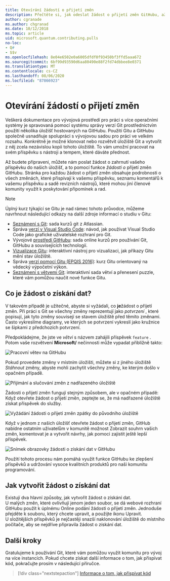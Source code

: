 ```yaml
---
title: Otevírání žádostí o přijetí změn
description: Přečtěte si, jak odeslat žádost o přijetí změn GitHubu, až budete připraveni přispívat k kódu nebo dokumentaci k Microsoft Quantum Development Kit.
author: cgranade
ms.author: chgranad
ms.date: 10/12/2018
ms.topic: article
uid: microsoft.quantum.contributing.pulls
no-loc:
- Q#
- $$v
ms.openlocfilehash: 8e04e6502e0a6005dfdf0f93450bf3ffd5aaa672
ms.sourcegitcommit: 6bf99d93590d6aa80490e88f2fd74dbbee8e0371
ms.translationtype: MT
ms.contentlocale: cs-CZ
ms.lasthandoff: 08/06/2020
ms.locfileid: "87866923"
---
```

# <a name="opening-pull-requests"></a>Otevírání žádostí o přijetí změn #

Veškerá dokumentace pro vývojová prostředí pro práci s více operačními systémy je spravovaná pomocí systému správy verzí Git prostřednictvím použití několika úložišť hostovaných na GitHubu.
Použití Gitu a GitHubu společně usnadňuje spolupráci s vývojovou sadou pro práci ve velkém rozsahu.
Konkrétně je možné klonovat nebo rozvětvit úložiště Git a vytvořit z něj zcela nezávislou kopii tohoto úložiště.
To vám umožní pracovat na svém příspěvku s nástroji a tempem, které dáváte přednost.

Až budete připraveni, můžete nám poslat žádost o zahrnutí vašeho příspěvku do našich úložišť, a to pomocí funkce _žádosti o_ přijetí změn GitHubu.
Stránka pro každou žádost o přijetí změn obsahuje podrobnosti o všech změnách, které přispívají k vašemu příspěvku, seznamu komentářů k vašemu příspěvku a sadě revizních nástrojů, které mohou jiní členové komunity využít k poskytování připomínek a rad.

> [!NOTE]
> Úplný kurz týkající se Gitu je nad rámec tohoto průvodce, můžeme navrhnout následující odkazy na další zdroje informací o studiu v Gitu:
>
> - [Seznámení s Git](https://www.atlassian.com/git): sada kurzů git z Atlassian.
> - Správa [verzí v Visual Studio Code](https://code.visualstudio.com/docs/editor/versioncontrol): návod, jak používat Visual Studio Code jako grafické uživatelské rozhraní pro Git.
> - Vývojové [prostředí GitHubu](https://lab.github.com/): sada online kurzů pro používání Git, GitHubu a souvisejících technologií.
> - [Vizualizace Gitu](https://git-school.github.io/visualizing-git/): interaktivní nástroj pro vizualizaci, jak příkazy Gitu mění stav úložiště.
> - Správa [verzí pomocí Gitu (EPQIS 2016)](https://nbviewer.jupyter.org/github/QuinnPhys/PythonWorkshop-science/blob/master/lecture-1-scicomp-tools-part1.ipynb#Version-Control-with-Git-(50-Minutes)): kurz Gitu orientovaný na vědecký výpočetní výkon.
> - [Seznámení s větvemi Git](https://learngitbranching.js.org/): interaktivní sada větví a přenesení puzzle, které vám pomůžou naučit nové funkce Gitu.

## <a name="what-is-a-pull-request"></a>Co je žádost o získání dat? ##

V takovém případě je užitečné, abyste si vyžádali, co **je**žádost o přijetí změn.
Při práci s Git se všechny změny reprezentují jako _potvrzení_ , které popisují, jak tyto změny souvisejí se stavem úložiště před těmito změnami.
Často vykreslíme diagramy, ve kterých se potvrzení vykreslí jako kružnice se šipkami z předchozích potvrzení.

Předpokládejme, že jste ve _větvi_ s názvem zahájili příspěvek `feature` .
Potom vaše rozvětvení **Microsoft/** nečinnosti může vypadat přibližně takto:

![Pracovní větev na GitHubu](~/media/git-workflow-step0.png)

Pokud provedete změny v místním úložišti, můžete si z jiného úložiště _Stáhnout_ změny, abyste mohli zachytit všechny změny, ke kterým došlo v opačném případě.

![Přijímání a slučování změn z nadřazeného úložiště](~/media/git-workflow-step1.png)

Žádosti o přijetí změn fungují stejným způsobem, ale v opačném případě: Když otevřete žádost o přijetí změn, zeptejte se, že má nadřazené úložiště získat příspěvek do služby.

![Vyžádání žádosti o přijetí změn zpátky do původního úložiště](~/media/git-workflow-step2.png)

Když v jednom z našich úložišť otevřete žádost o přijetí změn, GitHub nabídne ostatním uživatelům v komunitě možnost Zobrazit souhrn vašich změn, komentovat je a vytvořit návrhy, jak pomoci zajistit ještě lepší příspěvek.

![Snímek obrazovky žádosti o získání dat v GitHubu](~/media/pull-request-header.png)

Použití tohoto procesu nám pomáhá využít funkce GitHubu ke zlepšení příspěvků a udržování vysoce kvalitních produktů pro naši komunitu programování.

## <a name="how-to-make-a-pull-request"></a>Jak vytvořit žádost o získání dat ##

Existují dva hlavní způsoby, jak vytvořit žádost o získání dat.  
U malých změn, které ovlivňují jenom jeden soubor, se dá webové rozhraní GitHubu použít k úplnému Online podání žádosti o přijetí změn. Jednoduše přejděte k souboru, který chcete upravit, a použijte ikonu Upravit.  
U složitějších příspěvků je nejčastěji snazší naklonování úložiště do místního počítače, aby se nejdříve připravila žádost o získání dat.

<!--
### Using the Web Interface ###

**TODO**

### Command-Line and GitHub Flow ###

Most of the time, it's easier to prepare a pull request on your own computer; that makes it easier to work incrementally, and to test your changes.
If you haven't already done so, the first step is to _fork_ the repository that you'd like to contribute to.
Forking makes a complete clone of the original repository, but under your GitHub account instead of under [Microsoft](http://github.com/Microsoft/) or [MicrosoftDocs](http://github.com/MicrosoftDocs/).
This way, you can edit your personal fork to your heart's content before making a pull request for your work.

**TODO: pick up here**

## Code Review and Etiquette ##

**TODO: PR ettiquette, reviews, etc.**

-->

## <a name="next-steps"></a>Další kroky ##

Gratulujeme k používání Git, které vám pomůžou využít komunitu pro vývoj na více instancích.
Pokud chcete získat další informace o tom, jak přispívat kód, pokračujte prosím v následující příručce.

> [!div class="nextstepaction"]
> [Informace o tom, jak přispívat kód](xref:microsoft.quantum.contributing.code)
